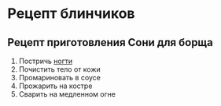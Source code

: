 # Рецепт блинчиков
## Рецепт приготовления Сони для борща
1. Постричь [ногти](https://ru.wikipedia.org/wiki/%D0%A1%D0%BE%D0%BD%D1%8F_(%D0%B8%D0%BC%D1%8F))
2. Почистить тело от кожи
3. Промариновать в соусе
4. Прожарить на костре
5. Сварить на медленном огне
